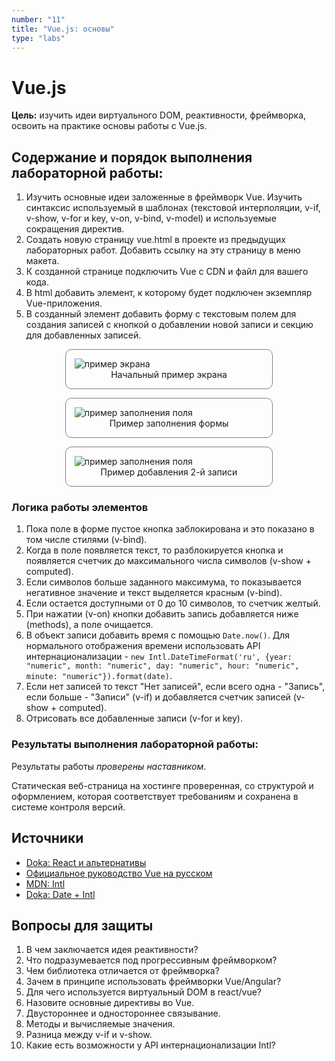 ```yaml
---
number: "11"
title: "Vue.js: основы"
type: "labs"
---
```


# Vue.js

**Цель:** изучить идеи виртуального DOM, реактивности, фреймворка, освоить на практике основы работы с Vue.js.

## Содержание и порядок выполнения лабораторной работы:

1. Изучить основные идеи заложенные в фреймворк Vue. Изучить синтаксис используемый в шаблонах (текстовой интерполяции, v-if, v-show, v-for и key, v-on, v-bind, v-model) и используемые сокращения директив.
1. Создать новую страницу vue.html в проекте из предыдущих лабораторных работ. Добавить ссылку на эту страницу в меню макета.
1. К созданной странице подключить Vue с CDN и файл для вашего кода.
1. В html добавить элемент, к которому будет подключен экземпляр Vue-приложения.
1. В созданный элемент добавить форму с текстовым полем для создания записей с кнопкой о добавлении новой записи и секцию для добавленных записей.

<figure style="border: 1px solid grey; border-radius: 10px; padding: 1em; width: 60%; margin-inline: auto;">
<img src="/step_1.jpg" alt="пример экрана" style="margin: 0 auto;">
<figcaption style="text-align: center">Начальный пример экрана</figcaption>
</figure>

<figure style="border: 1px solid grey; border-radius: 10px; padding: 1em; width: 60%; margin-inline: auto;">
<img src="/step_2.jpg" alt="пример заполнения поля" style="margin: 0 auto;">
<figcaption style="text-align: center">Пример заполнения формы</figcaption>
</figure>

<figure style="border: 1px solid grey; border-radius: 10px; padding: 1em; width: 60%; margin-inline: auto;">
<img src="/step_3.jpg" alt="пример заполнения поля" style="margin: 0 auto;">
<figcaption style="text-align: center">Пример добавления 2-й записи</figcaption>
</figure>

### Логика работы элементов

1. Пока поле в форме пустое кнопка заблокирована и это показано в том числе стилями (v-bind).
1. Когда в поле появляется текст, то разблокируется кнопка и появляется счетчик до максимального числа символов (v-show + computed).
1. Если символов больше заданного максимума, то показывается негативное значение и текст выделяется красным (v-bind).
1. Если остается доступными от 0 до 10 символов, то счетчик желтый.
1. При нажатии (v-on) кнопки добавить запись добавляется ниже (methods), а поле очищается.
1. В объект записи добавить время с помощью `Date.now()`. Для нормального отображения времени использовать API интернационализации - `new Intl.DateTimeFormat('ru', {year: "numeric", month: "numeric", day: "numeric", hour: "numeric", minute: "numeric"}).format(date)`.
1. Если нет записей то текст "Нет записей", если всего одна - "Запись", если больше - "Записи" (v-if) и добавляется счетчик записей (v-show + computed).
1. Отрисовать все добавленные записи (v-for и key).

### Результаты выполнения лабораторной работы:

Результаты работы _проверены наставником_.

Статическая веб-страница на хостинге проверенная, со структурой и оформлением, которая соответствует требованиям и сохранена в системе контроля версий.

## Источники

- [Doka: React и альтернативы](https://doka.guide/tools/react-and-alternatives/)
- [Официальное руководство Vue на русском](https://v3.ru.vuejs.org/ru/guide/introduction.html)
- [MDN: Intl](https://developer.mozilla.org/ru/docs/Web/JavaScript/Reference/Global_Objects/Intl)
- [Doka: Date + Intl](https://doka.guide/js/date/)

## Вопросы для защиты

1. В чем заключается идея реактивности?
1. Что подразумевается под прогрессивным фреймворком?
1. Чем библиотека отличается от фреймворка?
1. Зачем в принципе использовать фреймворки Vue/Angular?
1. Для чего используется виртуальный DOM в react/vue?
1. Назовите основные директивы во Vue.
1. Двустороннее и одностороннее связывание.
1. Методы и вычисляемые значения.
1. Разница между v-if и v-show.
1. Какие есть возможности у API интернационализации Intl?
